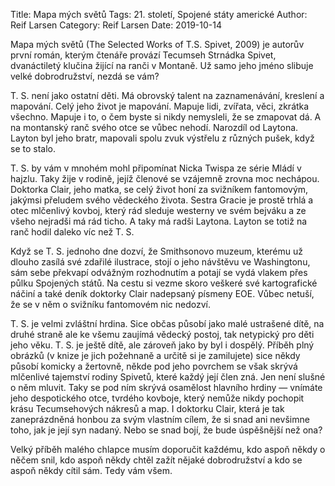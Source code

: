 Title: Mapa mých světů
Tags: 21. století, Spojené státy americké
Author: Reif Larsen
Category: Reif Larsen
Date: 2019-10-14

Mapa mých světů (The Selected Works of T.S. Spivet, 2009) je autorův první román, kterým čtenáře provází Tecumseh Strnádka Spivet, dvanáctiletý klučina žijící na ranči v Montaně. Už samo jeho jméno slibuje velké dobrodružství, nezdá se vám?

T. S. není jako ostatní děti. Má obrovský talent na zaznamenávání, kreslení a mapování. Celý jeho život je mapování. Mapuje lidi, zvířata, věci, zkrátka všechno. Mapuje i to, o čem byste si nikdy nemysleli, že se zmapovat dá. A na montanský ranč svého otce se vůbec nehodí. Narozdíl od Laytona. Layton byl jeho bratr, mapovali spolu zvuk výstřelu z různých pušek, když se to stalo.

T. S. by vám v mnohém mohl připomínat Nicka Twispa ze série Mládí v hajzlu. Taky žije v rodině, jejíž členové se vzájemně zrovna moc nechápou. Doktorka Clair, jeho matka, se celý život honí za svižníkem fantomovým, jakýmsi přeludem svého vědeckého života. Sestra Gracie je prostě trhlá a otec mlčenlivý kovboj, který rád sleduje westerny ve svém bejváku a ze všeho nejradši má rád ticho. A taky má radši Laytona. Layton se totiž na ranč hodil daleko víc než T. S.

Když se T. S. jednoho dne dozví, že Smithsonovo muzeum, kterému už dlouho zasílá své zdařilé ilustrace, stojí o jeho návštěvu ve Washingtonu, sám sebe překvapí odvážným rozhodnutím a potají se vydá vlakem přes půlku Spojených států. Na cestu si vezme skoro veškeré své kartografické náčiní a také deník doktorky Clair nadepsaný písmeny EOE. Vůbec netuší, že se v něm o svižníku fantomovém nic nedozví.

T. S. je velmi zvláštní hrdina. Sice občas působí jako malé ustrašené dítě, na druhé straně ale ke všemu zaujímá vědecký postoj, tak netypický pro děti jeho věku. T. S. je ještě dítě, ale zároveň jako by byl i dospělý. Příběh plný obrázků (v knize je jich požehnaně a určitě si je zamilujete) sice někdy působí komicky a žertovně, někde pod jeho povrchem se však skrývá mlčenlivé tajemství rodiny Spivetů, které každý její člen zná. Jen není slušné o něm mluvit. Taky se pod ním skrývá osamělost hlavního hrdiny — vnímáte jeho despotického otce, tvrdého kovboje, který nemůže nikdy pochopit krásu Tecumsehových nákresů a map. I doktorku Clair, která je tak zaneprázdněná honbou za svým vlastním cílem, že si snad ani nevšimne toho, jak je její syn nadaný. Nebo se snad bojí, že bude úspěšnější než ona?

Velký příběh malého chlapce musím doporučit každému, kdo aspoň někdy o něčem snil, kdo aspoň někdy chtěl zažít nějaké dobrodružství a kdo se aspoň někdy cítil sám. Tedy vám všem.

